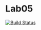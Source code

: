 # Lab05

[![Build Status](https://app.travis-ci.com/rjuzair/Lab05.svg?token=qpLLnyJLx6m2MizPimAi&branch=main)](https://app.travis-ci.com/rjuzair/Lab05)
